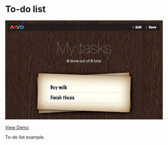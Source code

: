 # To-do list

![preview](assets/images/preview.jpg "Preview")

[View Demo](https://valterkraemer.github.io/mavo-pouchdb/examples/todo/)

To-do list example.
